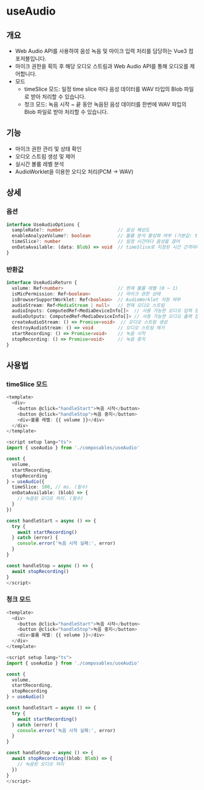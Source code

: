 # useAudio
## 개요
- Web Audio API를 사용하여 음성 녹음 및 마이크 입력 처리를 담당하는 Vue3 컴포저블입니다. 
- 마이크 권한을 획득 후 해당 오디오 스트림과 Web Audio API를 통해 오디오를 제어합니다.
- 모드
  - timeSlice 모드: 일정 time slice 마다 음성 데이터를 WAV 타입의 Blob 파일로 받아 처리할 수 있습니다.
  - 청크 모드: 녹음 시작 ~ 끝 동안 녹음된 음성 데이터를 한번에 WAV 파입의 Blob 파일로 받아 처리할 수 있습니다.

## 기능
- 마이크 권한 관리 및 상태 확인
- 오디오 스트림 생성 및 제어
- 실시간 볼륨 레벨 분석
- AudioWorklet을 이용한 오디오 처리(PCM -> WAV)

## 상세
### 옵션
```ts
interface UseAudioOptions {
  sampleRate?: number                    // 음성 해상도
  enableAnalyzeVolume?: boolean          // 볼륨 분석 활성화 여부 (기본값: true)
  timeSlice?: number                     // 일정 시간마다 음성을 끊어
  onDataAvailable: (data: Blob) => void  // timeSlice로 지정된 시간 간격마다의 오디오 데이터 수신 콜백
}
```

### 반환값
```ts
interface UseAudioReturn {
  volume: Ref<number>                    // 현재 볼륨 레벨 (0 ~ 1)
  isMicPermission: Ref<boolean>          // 마이크 권한 상태
  isBrowserSupportWorklet: Ref<boolean>  // AudioWorklet 지원 여부
  audioStream: Ref<MediaStream | null>   // 현재 오디오 스트림
  audioInputs: ComputedRef<MediaDeviceInfo[]>  // 사용 가능한 오디오 입력 장치
  audioOutputs: ComputedRef<MediaDeviceInfo[]> // 사용 가능한 오디오 출력 장치
  createAudioStream: () => Promise<void>  // 오디오 스트림 생성
  destroyAudioStream: () => void         // 오디오 스트림 제거
  startRecording: () => Promise<void>    // 녹음 시작
  stopRecording: () => Promise<void>     // 녹음 중지
}
```

## 사용법
### timeSlice 모드
```ts
<template>
  <div>
    <button @click="handleStart">녹음 시작</button>
    <button @click="handleStop">녹음 중지</button>
    <div>볼륨 레벨: {{ volume }}</div>
  </div>
</template>

<script setup lang="ts">
import { useAudio } from './composables/useAudio'

const {
  volume,
  startRecording,
  stopRecording
} = useAudio({
  timeSlice: 100, // ms. (필수)
  onDataAvailable: (blob) => {
    // 녹음된 오디오 처리. (필수)
  }
})

const handleStart = async () => {
  try {
    await startRecording()
  } catch (error) {
    console.error('녹음 시작 실패:', error)
  }
}

const handleStop = async () => {
  await stopRecording()
}
</script>
```

### 청크 모드
```ts
<template>
  <div>
    <button @click="handleStart">녹음 시작</button>
    <button @click="handleStop">녹음 중지</button>
    <div>볼륨 레벨: {{ volume }}</div>
  </div>
</template>

<script setup lang="ts">
import { useAudio } from './composables/useAudio'

const {
  volume,
  startRecording,
  stopRecording
} = useAudio()

const handleStart = async () => {
  try {
    await startRecording()
  } catch (error) {
    console.error('녹음 시작 실패:', error)
  }
}

const handleStop = async () => {
  await stopRecording((blob: Blob) => {
    // 녹음된 오디오 처리
  })
}
</script>
```
